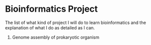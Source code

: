 # Bioinformatics Project

The list of what kind of project I will do to learn bioinformatics and the explanation of what I do as detailed as I can.

1. Genome assembly of prokaryotic organism